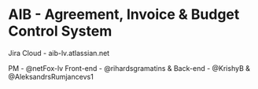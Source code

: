 # AIB - Agreement, Invoice & Budget Control System

Jira Cloud - aib-lv.atlassian.net

PM - @netFox-lv
Front-end - @rihardsgramatins & 
Back-end - @KrishyB & @AleksandrsRumjancevs1